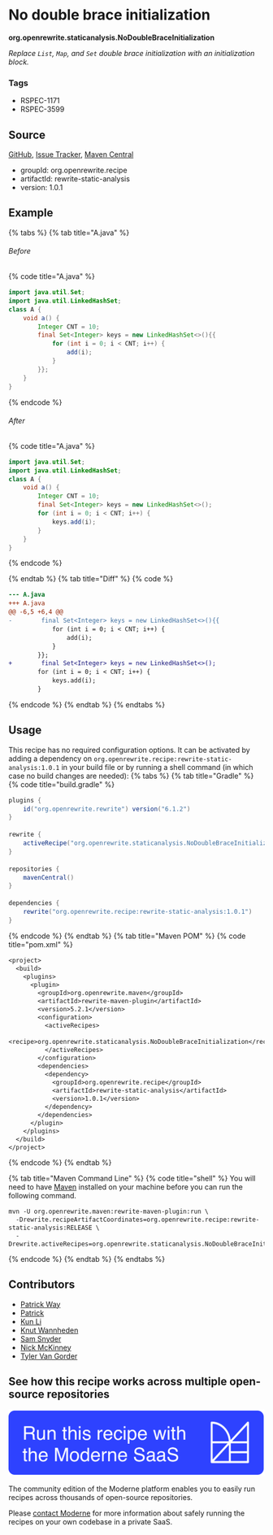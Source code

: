 # No double brace initialization

**org.openrewrite.staticanalysis.NoDoubleBraceInitialization**

_Replace `List`, `Map`, and `Set` double brace initialization with an initialization block._

### Tags

* RSPEC-1171
* RSPEC-3599

## Source

[GitHub](https://github.com/openrewrite/rewrite-static-analysis/blob/main/src/main/java/org/openrewrite/staticanalysis/NoDoubleBraceInitialization.java), [Issue Tracker](https://github.com/openrewrite/rewrite-static-analysis/issues), [Maven Central](https://central.sonatype.com/artifact/org.openrewrite.recipe/rewrite-static-analysis/1.0.1/jar)

* groupId: org.openrewrite.recipe
* artifactId: rewrite-static-analysis
* version: 1.0.1

## Example


{% tabs %}
{% tab title="A.java" %}

###### Before
{% code title="A.java" %}
```java
import java.util.Set;
import java.util.LinkedHashSet;
class A {
    void a() {
        Integer CNT = 10;
        final Set<Integer> keys = new LinkedHashSet<>(){{
            for (int i = 0; i < CNT; i++) {
                add(i);
            }
        }};
    }
}
```
{% endcode %}

###### After
{% code title="A.java" %}
```java
import java.util.Set;
import java.util.LinkedHashSet;
class A {
    void a() {
        Integer CNT = 10;
        final Set<Integer> keys = new LinkedHashSet<>();
        for (int i = 0; i < CNT; i++) {
            keys.add(i);
        }
    }
}
```
{% endcode %}

{% endtab %}
{% tab title="Diff" %}
{% code %}
```diff
--- A.java
+++ A.java
@@ -6,5 +6,4 @@
-        final Set<Integer> keys = new LinkedHashSet<>(){{
            for (int i = 0; i < CNT; i++) {
                add(i);
            }
        }};
+        final Set<Integer> keys = new LinkedHashSet<>();
        for (int i = 0; i < CNT; i++) {
            keys.add(i);
        }
```
{% endcode %}
{% endtab %}
{% endtabs %}


## Usage

This recipe has no required configuration options. It can be activated by adding a dependency on `org.openrewrite.recipe:rewrite-static-analysis:1.0.1` in your build file or by running a shell command (in which case no build changes are needed): 
{% tabs %}
{% tab title="Gradle" %}
{% code title="build.gradle" %}
```groovy
plugins {
    id("org.openrewrite.rewrite") version("6.1.2")
}

rewrite {
    activeRecipe("org.openrewrite.staticanalysis.NoDoubleBraceInitialization")
}

repositories {
    mavenCentral()
}

dependencies {
    rewrite("org.openrewrite.recipe:rewrite-static-analysis:1.0.1")
}
```
{% endcode %}
{% endtab %}
{% tab title="Maven POM" %}
{% code title="pom.xml" %}
```markup
<project>
  <build>
    <plugins>
      <plugin>
        <groupId>org.openrewrite.maven</groupId>
        <artifactId>rewrite-maven-plugin</artifactId>
        <version>5.2.1</version>
        <configuration>
          <activeRecipes>
            <recipe>org.openrewrite.staticanalysis.NoDoubleBraceInitialization</recipe>
          </activeRecipes>
        </configuration>
        <dependencies>
          <dependency>
            <groupId>org.openrewrite.recipe</groupId>
            <artifactId>rewrite-static-analysis</artifactId>
            <version>1.0.1</version>
          </dependency>
        </dependencies>
      </plugin>
    </plugins>
  </build>
</project>
```
{% endcode %}
{% endtab %}

{% tab title="Maven Command Line" %}
{% code title="shell" %}
You will need to have [Maven](https://maven.apache.org/download.cgi) installed on your machine before you can run the following command.

```shell
mvn -U org.openrewrite.maven:rewrite-maven-plugin:run \
  -Drewrite.recipeArtifactCoordinates=org.openrewrite.recipe:rewrite-static-analysis:RELEASE \
  -Drewrite.activeRecipes=org.openrewrite.staticanalysis.NoDoubleBraceInitialization
```
{% endcode %}
{% endtab %}
{% endtabs %}
## Contributors
* [Patrick Way](pway99@users.noreply.github.com)
* [Patrick](patway99@gmail.com)
* [Kun Li](122563761+kunli2@users.noreply.github.com)
* [Knut Wannheden](knut@moderne.io)
* [Sam Snyder](sam@moderne.io)
* [Nick McKinney](mckinneynicholas@gmail.com)
* [Tyler Van Gorder](tkvangorder@users.noreply.github.com)


## See how this recipe works across multiple open-source repositories

[![Moderne Link Image](/.gitbook/assets/ModerneRecipeButton.png)](https://public.moderne.io/recipes/org.openrewrite.staticanalysis.NoDoubleBraceInitialization)

The community edition of the Moderne platform enables you to easily run recipes across thousands of open-source repositories.

Please [contact Moderne](https://moderne.io/product) for more information about safely running the recipes on your own codebase in a private SaaS.
